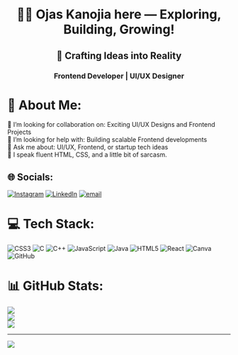 <h1 align="center">🙋‍♂️ Ojas Kanojia here — Exploring, Building, Growing!</h1>
<h2 align="center">🎨 Crafting Ideas into Reality</h2>
<h3 align="center">Frontend Developer | UI/UX Designer</h3>

# 🚀 About Me:
👯 I’m looking for collaboration on: Exciting UI/UX Designs and Frontend Projects<br>🤝 I’m looking for help with: Building scalable Frontend developments<br>💬 Ask me about: UI/UX, Frontend, or startup tech ideas<br>🎨 I speak fluent HTML, CSS, and a little bit of sarcasm.


## 🌐 Socials:
[![Instagram](https://img.shields.io/badge/Instagram-%23E4405F.svg?logo=Instagram&logoColor=white)](https://www.instagram.com/ok_ojas_14?) [![LinkedIn](https://img.shields.io/badge/LinkedIn-%230077B5.svg?logo=linkedin&logoColor=white)](https://www.linkedin.com/in/ojas-kanojia-a30563356/) [![email](https://img.shields.io/badge/Email-D14836?logo=gmail&logoColor=white)](mailto:ojaskanojia299@gmail.com) 

# 💻 Tech Stack:
![CSS3](https://img.shields.io/badge/css3-%231572B6.svg?style=flat&logo=css3&logoColor=white) ![C](https://img.shields.io/badge/c-%2300599C.svg?style=flat&logo=c&logoColor=white) ![C++](https://img.shields.io/badge/c++-%2300599C.svg?style=flat&logo=c%2B%2B&logoColor=white) ![JavaScript](https://img.shields.io/badge/javascript-%23323330.svg?style=flat&logo=javascript&logoColor=%23F7DF1E) ![Java](https://img.shields.io/badge/java-%23ED8B00.svg?style=flat&logo=openjdk&logoColor=white) ![HTML5](https://img.shields.io/badge/html5-%23E34F26.svg?style=flat&logo=html5&logoColor=white) ![React](https://img.shields.io/badge/react-%2320232a.svg?style=flat&logo=react&logoColor=%2361DAFB) ![Canva](https://img.shields.io/badge/Canva-%2300C4CC.svg?style=flat&logo=Canva&logoColor=white) ![GitHub](https://img.shields.io/badge/github-%23121011.svg?style=flat&logo=github&logoColor=white)
# 📊 GitHub Stats:
![](https://github-readme-stats.vercel.app/api?username=Okojas&theme=dark&hide_border=false&include_all_commits=true&count_private=false)<br/>
![](https://nirzak-streak-stats.vercel.app/?user=Okojas&theme=dark&hide_border=false)<br/>
![](https://github-readme-stats.vercel.app/api/top-langs/?username=Okojas&theme=dark&hide_border=false&include_all_commits=true&count_private=false&layout=compact)

---
[![](https://visitcount.itsvg.in/api?id=Okojas&icon=0&color=0)](https://visitcount.itsvg.in)
